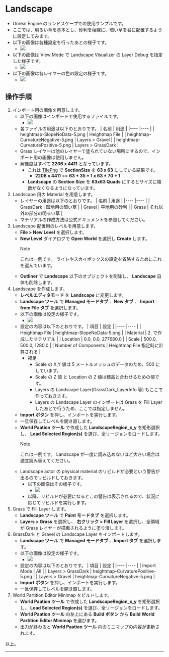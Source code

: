 # Landscape

* Unreal Engine のランドスケープでの使用サンプルです。
* ここでは、明るい草を基本とし、砂利を稜線に、暗い草を谷に配置するように設定してみます。
* 以下の画像は各種設定を行ったあとの様子です。
	* ![](images/Landscape/Landscape_00.png)
* 以下の画像は View Mode で Landscape Visualizer の Layer Debug を指定した様子です。
	* ![](images/Landscape/Landscape_01.png)
* 以下の画像は各レイヤーの色の設定の様子です。
	* ![](images/Landscape/Landscape_02.png)


## 操作手順

1. インポート用の画像を用意します。
	* 以下の画像はインポートで使用するファイルです。
		* ![](images/Landscape/Landscape_03.png)
	* 各ファイルの用途は以下のとおりです。
		| 名前									| 用途					|
		|----									|----					|
		| heightmap-SlopeNoData-5.png			| Heightmap File		|
		| heightmap-CurvatureNegative-5.png		| Layers > Gravel		|
		| heightmap-CurvaturePositive-5.png		| Layers > GrassDark	|
	* Grass レイヤーは他のレイヤーで塗られていない場所にするので、インポート用の画像は使用しません。
	* 解像度はすべて __2206 x 4411__ となっています。
		* これは [TilePng](TilePng.md) で __SectionSize__ を __63 x 63__ にしている結果です。
			* __2206 x 4411__ == __63 * 35 + 1 x 63 * 70 + 1__
		* __Landscape__ の __Section Size__ を __63x63 Quads__ にするとサイズに端数がなくなるようになっています。
2. Landscape 用の Material を用意します。
	* レイヤーの用途は以下のとおりです。
		| 名前				| 用途						|
		|----				|----						|
		| GrassDark			| 凹地用の暗い草			|
		| Gravel			| 平地用の砂利				|
		| Grass				| それ以外の部分の明るい草	|
	* マテリアルの作成方法は公式ドキュメントを参照してください。
3. Landscape 配置用のレベルを用意します。
	* __File > New Level__ を選択します。
	* __New Level__ ダイアログで __Open World__ を選択し __Create__ します。
		> [!NOTE]
		> これは一例です。
		> ライトやスカイボックスの設定を省略するためにこれを選んでいます。
	* __Outliner__ で __Landscape__ 以下のオブジェクトを削除し、 __Landscape__ 自体も削除します。
4. Landscape を作成します。
	* __レベルエディタモード__ を __Landscape__ に変更します。
	* __Landscape ツール__ で __Managed モードタブ__ 、__New タブ__ 、 __Import from File タブ__ を選択します。
	* 以下の画像は設定の様子です。
		* ![](images/Landscape/Landscape_04.png)
	* 設定の内容は以下のとおりです。
		| 項目					| 設定								|
		|----					|----								|
		| Heightmap File		| heightmap-SlopeNoData-5.png		|
		| Material				| 2. で作成したマテリアル			|
		| Location				| 0.0, 0.0, 277680.0				|
		| Scale					| 500.0, 500.0, 1280.0				|
		| Number of Components	| Heightmap File 指定時に計算される	|
		* 補足
			* Scale の X,Y 値は 5 メートルメッシュのデータのため、500 にしています。
			* Scale の Z 値 と Location の Z 値は標高と合わせるための値です。
			* Layers の Landscape Layer(GrassDark_LayerInfo 等) もここで作っておきます。
			* Layers の Landscape Layer のインポートは Grass を Fill Layer したあとで行うため、ここでは指定しません。
	* __Import ボタン__ を押し、インポートを実行します。
	* 一旦保存してレベルを開き直します。
	* __World Paation ツール__ で作成した __LandscapeRegion_x_y__ を矩形選択し、 __Load Selected Region(s)__ を選び、全リージョンをロードします。
		> [!NOTE]
		> これは一例です。
		> Landscape が一度に読み込めないほど大きい場合は適宜読み替えてください。
	* Landscape actor の physical material のリビルドが必要という警告が出るのでリビルドしておきます。
		* 以下の画像はその様子です。
			* ![](images/Landscape/Landscape_05.png)
		* 以降、リビルドが必要になるとこの警告は表示されるので、状況に応じてリビルドを実行します。
5. Grass で Fill Layer します。
	* __Landscape ツール__ で __Paint モードタブ__ を選択します。
	* __Layers > Grass__ を選択し、 __右クリック > Fill Layer__ を選択し、全領域が Grass レイヤーが描画されるように塗り潰します。
6. GrassDark と Gravel の Landscape Layer をインポートします。
	* __Landscape ツール__ で __Managed モードタブ__ 、__Import タブ__ を選択します。
	* 以下の画像は設定の様子です。
		* ![](images/Landscape/Landscape_06.png)
	* 設定の内容は以下のとおりです。
		| 項目					| 設定								|
		|----					|----								|
		| Import Mode			| All								|
		| Layers > GrassDark	| heightmap-CurvaturePositive-5.png	|
		| Layers > Gravel		| heightmap-CurvatureNegative-5.png	|
	* __Import ボタン__ を押し、インポートを実行します。
	* 一旦保存してレベルを開き直します。
7. World Partition Editor Minimap をビルドします。
	* __World Paation ツール__ で作成した __LandscapeRegion_x_y__ を矩形選択し、 __Load Selected Region(s)__ を選び、全リージョンをロードします。
	* __World Paation ツール__ の左上にある __Build ボタン__ から __Build World Partition Editor Minimap__ を選びます。
	* 出力が終わると __World Paation ツール__ 内のミニマップの内容が更新されます。


以上。

----
